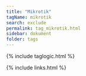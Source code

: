 ```yaml
---
title: "Mikrotik"
tagName: mikrotik
search: exclude
permalink: tag_mikrotik.html
sidebar: dokument
folder: tags
---
```

{% include taglogic.html %}

{% include links.html %}
